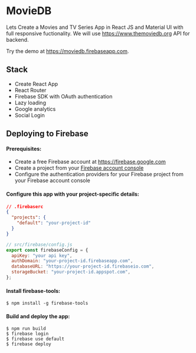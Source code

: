 # MovieDB

Lets Create a Movies and TV Series App in React JS and Material UI with full responsive fuctionality. We will use https://www.themoviedb.org API for backend.

Try the demo at https://moviedb.firebaseapp.com.

## Stack

- Create React App
- React Router
- Firebase SDK with OAuth authentication
- Lazy loading
- Google analytics
- Social Login

## Deploying to Firebase

#### Prerequisites:

- Create a free Firebase account at https://firebase.google.com
- Create a project from your [Firebase account console](https://console.firebase.google.com)
- Configure the authentication providers for your Firebase project from your Firebase account console

#### Configure this app with your project-specific details:

```json
// .firebaserc
{
  "projects": {
    "default": "your-project-id"
  }
}
```

```javascript
// src/firebase/config.js
export const firebaseConfig = {
  apiKey: "your api key",
  authDomain: "your-project-id.firebaseapp.com",
  databaseURL: "https://your-project-id.firebaseio.com",
  storageBucket: "your-project-id.appspot.com",
};
```

#### Install firebase-tools:

```shell
$ npm install -g firebase-tools
```

#### Build and deploy the app:

```shell
$ npm run build
$ firebase login
$ firebase use default
$ firebase deploy
```
